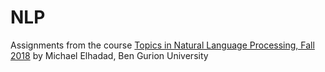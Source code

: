 # NLP
Assignments from the course [Topics in Natural Language Processing, Fall 2018](https://www.cs.bgu.ac.il/~elhadad/nlp18.html) by Michael Elhadad, Ben Gurion University
